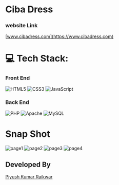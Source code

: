 # Ciba Dress

### website Link
[www.cibadress.com](https://www.cibadress.com)


# 💻 Tech Stack:
### Front End
![HTML5](https://img.shields.io/badge/html5-%23E34F26.svg?style=for-the-badge&logo=html5&logoColor=white) ![CSS3](https://img.shields.io/badge/css3-%231572B6.svg?style=for-the-badge&logo=css3&logoColor=white) ![JavaScript](https://img.shields.io/badge/javascript-%23323330.svg?style=for-the-badge&logo=javascript&logoColor=%23F7DF1E) 

### Back End

![PHP](https://img.shields.io/badge/php-%23777BB4.svg?style=for-the-badge&logo=php&logoColor=white) ![Apache](https://img.shields.io/badge/apache-%23D42029.svg?style=for-the-badge&logo=apache&logoColor=white) ![MySQL](https://img.shields.io/badge/mysql-%2300000f.svg?style=for-the-badge&logo=mysql&logoColor=white)


# Snap Shot
![page1](https://cibadress.com/screenshot/cibadress.png)
![page2](https://cibadress.com/screenshot/page2.png)
![page3](https://cibadress.com/screenshot/page3.png)
![page4](https://cibadress.com/screenshot/page4.png)




<!-- 
## Hosting (1 Year)

Provider: Hostinger

Website created on: 01-01-2024 

Price: 1900/- (1300 - Paid | 600 Due)

Renew Date: 01-01-2025

Renew Price: 2000/-




## Domain (1 Year)

Provider: Hostinger

Website created on: 01-01-2024 

Price: 960/- (Paid)

Renew Date: 01-01-2025

Renew Price: 1013/- -->

## Developed By

[Piyush Kumar Raikwar](https://github.com/Piyush289kumar)